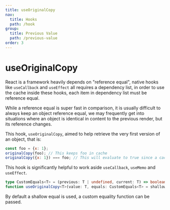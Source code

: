 ```yaml
---
title: useOriginalCopy
nav:
  title: Hooks
  path: /hook
group:
  title: Previous Value
  path: /previous-value
order: 3
---
```


# useOriginalCopy

React is a framework heavily depends on "reference equal",
native hooks like `useCallback` and `useEffect` all requires a dependency list,
in order to use the cache inside these hooks, each item in dependency list must be reference equal.

While a reference equal is super fast in comparison, it is usually difficult to always keep an object reference equal,
we may frequently get into situations where an object is identical in content to the previous render,
but its reference changes.

This hook, `useOriginalCopy`, aimed to help retrieve the very first version of an object, that is:

```javascript
const foo = {x: 1};
originalCopy(foo); // This keeps foo in cache
originalCopy({x: 1}) === foo; // This will evaluate to true since a cached version is returned
```

This hook is significantly helpful to work aside `useCallback`, `useMemo` and `useEffect`.

```typescript
type CustomEquals<T> = (previous: T | undefined, current: T) => boolean;
function useOriginalCopy<T>(value: T, equals: CustomEquals<T> = shallowEquals): T
```

By default a shallow equal is used, a custom equality function can be passed.

<code src='./demo/useOriginalCopy.tsx'>